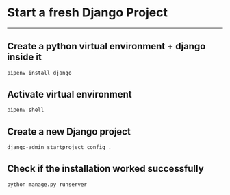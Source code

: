 # Start a fresh Django Project
---

## Create a python virtual environment + django inside it

```bash
pipenv install django
```


## Activate virtual environment

```bash
pipenv shell
```


## Create a new Django project

```bash
django-admin startproject config .
```

## Check if the installation worked successfully

```bash
python manage.py runserver
```
